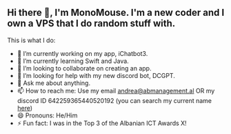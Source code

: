 ## Hi there 👋, I'm MonoMouse. I'm a new coder and I own a VPS that I do random stuff with.

This is what I do:

- 🔭 I’m currently working on my app, iChatbot3.
- 🌱 I’m currently learning Swift and Java.
- 👯 I’m looking to collaborate on creating an app.
- 🤔 I’m looking for help with my new discord bot, DCGPT.
- 💬 Ask me about anything.
- 📫 How to reach me: Use my email andrea@abmanagement.al OR my discord ID 642259365440520192 (you can search my current name [here](https;//discord.id))
- 😄 Pronouns: He/Him
- ⚡ Fun fact: I was in the Top 3 of the Albanian ICT Awards X!
